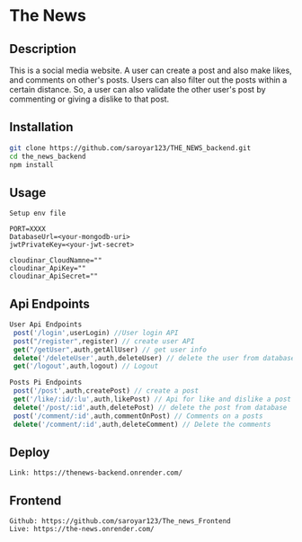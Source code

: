 # The News
## Description
  This is a social media website. A user can create a post and also make likes, and comments on other's posts. Users can also filter out the posts within a certain distance.
So, a user can also validate the other user's post by commenting or giving a dislike to that post.

## Installation

```bash
git clone https://github.com/saroyar123/THE_NEWS_backend.git
cd the_news_backend
npm install

```

## Usage

```
Setup env file

PORT=XXXX
DatabaseUrl=<your-mongodb-uri>
jwtPrivateKey=<your-jwt-secret>

cloudinar_CloudNamne=""
cloudinar_ApiKey=""
cloudinar_ApiSecret=""

```

## Api Endpoints

```javascript
User Api Endpoints
 post('/login',userLogin) //User login API
 post("/register",register) // create user API
 get("/getUser",auth,getAllUser) // get user info
 delete('/deleteUser',auth,deleteUser) // delete the user from database
 get('/logout',auth,logout) // Logout

Posts Pi Endpoints
 post('/post',auth,createPost) // create a post
 get('/like/:id/:lu',auth,likePost) // Api for like and dislike a post
 delete('/post/:id',auth,deletePost) // delete the post from database
 post('/comment/:id',auth,commentOnPost) // Comments on a posts
 delete('/comment/:id',auth,deleteComment) // Delete the comments
```



## Deploy

```
Link: https://thenews-backend.onrender.com/

```
## Frontend

```
Github: https://github.com/saroyar123/The_news_Frontend
Live: https://the-news.onrender.com/
```
